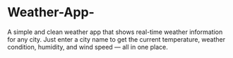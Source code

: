 # Weather-App-
A simple and clean weather app that shows real-time weather information for any city. Just enter a city name to get the current temperature, weather condition, humidity, and wind speed — all in one place.
